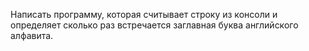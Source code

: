 Написать программу, которая считывает строку из консоли и определяет сколько раз встречается заглавная буква английского алфавита.
